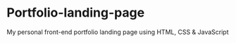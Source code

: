 # Portfolio-landing-page
My personal front-end portfolio landing page using HTML, CSS &amp; JavaScript
